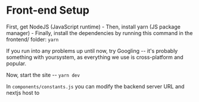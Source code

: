 # Front-end Setup

First, get NodeJS (JavaScript runtime) -
Then, install yarn (JS package manager) -
Finally, install the dependencies by running this command in the frontend/ folder: `yarn`

If you run into any problems up until now, try Googling -- it's probably something with yoursystem, as everything we use is cross-platform and popular.

Now, start the site -- `yarn dev`

In `components/constants.js` you can modify the backend server URL and nextjs host to
